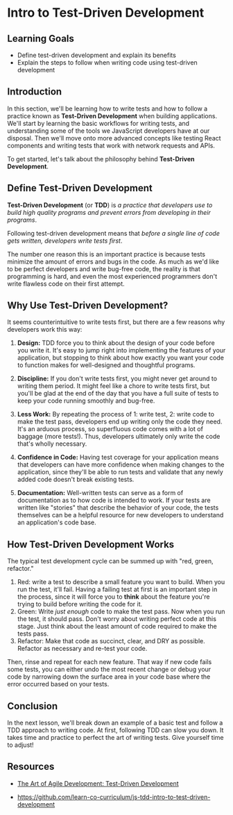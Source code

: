 # Intro to Test-Driven Development

## Learning Goals

- Define test-driven development and explain its benefits
- Explain the steps to follow when writing code using test-driven development

## Introduction

In this section, we'll be learning how to write tests and how to follow a
practice known as **Test-Driven Development** when building applications. We'll
start by learning the basic workflows for writing tests, and understanding some
of the tools we JavaScript developers have at our disposal. Then we'll move onto
more advanced concepts like testing React components and writing tests that work
with network requests and APIs.

To get started, let's talk about the philosophy behind **Test-Driven
Development**.

## Define Test-Driven Development

**Test-Driven Development** (or **TDD**) is _a practice that developers use to
build high quality programs and prevent errors from developing in their
programs_.

Following test-driven development means that _before a single line of code gets
written, developers write tests first_.

The number one reason this is an important practice is because tests minimize
the amount of errors and bugs in the code. As much as we'd like to be perfect
developers and write bug-free code, the reality is that programming is hard, and
even the most experienced programmers don't write flawless code on their first
attempt.

## Why Use Test-Driven Development?

It seems counterintuitive to write tests first, but there are a few reasons why
developers work this way:

1. **Design:** TDD force you to think about the design of your code before you
   write it. It's easy to jump right into implementing the features of your
   application, but stopping to think about how exactly you want your code to
   function makes for well-designed and thoughtful programs.

2. **Discipline:** If you don't write tests first, you might never get around to
   writing them period. It might feel like a chore to write tests first, but
   you'll be glad at the end of the day that you have a full suite of tests to
   keep your code running smoothly and bug-free.

3. **Less Work:** By repeating the process of 1: write test, 2: write code to
   make the test pass, developers end up writing only the code they need. It's
   an arduous process, so superfluous code comes with a lot of baggage (more
   tests!). Thus, developers ultimately only write the code that's wholly
   necessary.

4. **Confidence in Code:** Having test coverage for your application means that
   developers can have more confidence when making changes to the application,
   since they'll be able to run tests and validate that any newly added code
   doesn't break existing tests.

5. **Documentation:** Well-written tests can serve as a form of documentation as
   to how code is intended to work. If your tests are written like "stories"
   that describe the behavior of your code, the tests themselves can be a
   helpful resource for new developers to understand an application's code base.

## How Test-Driven Development Works

The typical test development cycle can be summed up with "red, green, refactor."

1. Red: write a test to describe a small feature you want to build. When you run
   the test, it'll fail. Having a failing test at first is an important step in
   the process, since it will force you to **think** about the feature you're
   trying to build before writing the code for it.
2. Green: Write _just enough_ code to make the test pass. Now when you run the
   test, it should pass. Don't worry about writing perfect code at this stage.
   Just think about the least amount of code required to make the tests pass.
3. Refactor: Make that code as succinct, clear, and DRY as possible. Refactor as
   necessary and re-test your code.

Then, rinse and repeat for each new feature. That way if new code fails some
tests, you can either undo the most recent change or debug your code by
narrowing down the surface area in your code base where the error occurred based
on your tests.

## Conclusion

In the next lesson, we'll break down an example of a basic test and follow a TDD
approach to writing code. At first, following TDD can slow you down. It takes
time and practice to perfect the art of writing tests. Give yourself time to
adjust!

## Resources

- [The Art of Agile Development: Test-Driven Development](http://www.jamesshore.com/v2/books/aoad1/test_driven_development)

- https://github.com/learn-co-curriculum/js-tdd-intro-to-test-driven-development
